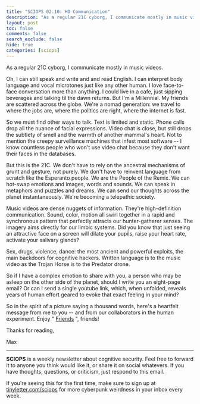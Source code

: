 ```yaml
---
title: "SCIOPS 02.10: HD Communication"
description: "As a regular 21C cyborg, I communicate mostly in music videos"
layout: post
toc: false
comments: false
search_exclude: false
hide: true
categories: [sciops]
---
```



 As a regular 21C cyborg, I communicate mostly in music videos.
   

  

 Oh, I can still speak and write and and read English. I can interpret body language and vocal microtones just like any other human. I love face-to-face conversation more than anything. I could live in a cafe, just sipping beverages and talking til the dawn returns. But I'm a Millennial. My friends are scattered across the globe. We're a nomad generation: we travel to where the jobs are, where the politics are right, where the internet is fast.
   

  

 So we must find other ways to talk. Text is limited and static. Phone calls drop all the nuance of facial expressions. Video chat is close, but still drops the subtlety of smell and the warmth of another mammal's heart. Not to mention the creepy surveillance machines that infest most software -- I know countless people who won't use video chat because they don't want their faces in the databases.
   

  

 But this is the 21C. We don't have to rely on the ancestral mechanisms of grunt and gesture, not purely. We don't have to reinvent language from scratch like the Esperanto people. We are the People of the Remix. We can hot-swap emotions and images, words and sounds. We can speak in metaphors and puzzles and dreams. We can send our thoughts across the planet instantaneously. We're becoming a telepathic society.
   

  

 Music videos are dense nuggets of information. They're high-definition communication. Sound, color, motion all swirl together in a rapid and synchronous pattern that perfectly attracts our hunter-gatherer senses. The imagery aims directly for our limbic systems. Did you know that just seeing an attractive face on a screen will dilate your pupils, raise your heart rate, activate your salivary glands?
   

  

 Sex, drugs, violence, dance: the most ancient and powerful exploits, the main backdoors for cognitive hackers. Written language is to the music video as the Trojan Horse is to the Predator drone.
   

  

 So if I have a complex emotion to share with you, a person who may be asleep on the other side of the planet, should I write you an eight-page email? Or can I send a single youtube link, which, when unfolded, reveals years of human effort geared to evoke that exact feeling in your mind?
   

  

 So in the spirit of a picture saying a thousand words, here's a heartfelt message from me to you -- and from our collaborators in the human experiment. Enjoy "
 [Friends](https://www.youtube.com/watch?v=wScYn10D2vo) 
 ", friends!
   

  

 Thanks for reading,
   

 Max
 



---



**SCIOPS** 
 is a weekly newsletter about cognitive security. Feel free to forward it to anyone you think would like it, or share it on social whatevers. If you have thoughts, questions, or criticism, just respond to this email.
   

  

 If you're seeing this for the first time, make sure to sign up at
 [tinyletter.com/sciops](https://tinyletter.com/sciops) 
 for more cyberpunk weirdness in your inbox every week.
 


  


